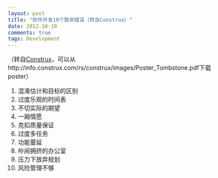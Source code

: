 ```yaml
---
layout: post
title: "软件开发10个致命错误（转自Construx）"
date: 2012-10-10
comments: true
tags: Development
---
```

（转自<a href="http://www.construx.com/" target="_blank">Construx</a>，可以从http://info.construx.com/rs/construx/images/Poster_Tombstone.pdf下载poster）<br /><ol><li>混淆估计和目标的区别</li><li>过度乐观的时间表</li><li>不切实际的期望</li><li>一厢情愿</li><li>克扣质量保证</li><li>过度多任务</li><li>功能蔓延</li><li>吵闹拥挤的办公室</li><li>压力下放弃规划</li><li>风险管理不够<br /></li></ol><br />